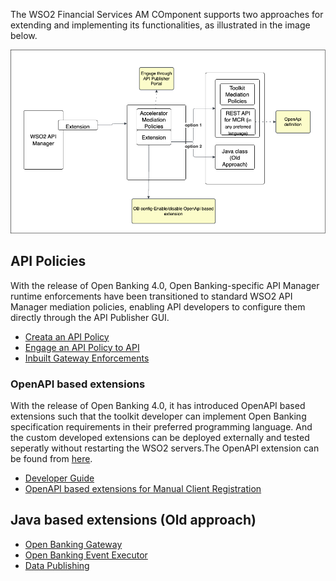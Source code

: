 The WSO2 Financial Services AM COmponent supports two approaches for extending and implementing its functionalities, as illustrated in the image below.

![AM_Accelerator_Extensions](../assets/img/develop/openapi-extensions/OB_Flows_with_OpenAPI_Extensions_AM.png) 

## API Policies

With the release of Open Banking 4.0, Open Banking-specific API Manager runtime enforcements have been transitioned to standard WSO2 API Manager mediation policies, enabling API developers to configure them directly through the API Publisher GUI.

- [Creata an API Policy](../learn/create-policies.md)
- [Engage an API Policy to API](../learn/engage-policies.md)
- [Inbuilt Gateway Enforcements](../learn/inbuilt-policies.md)

### OpenAPI based extensions

With the release of Open Banking 4.0, it has introduced OpenAPI based extensions such that the toolkit developer can 
implement Open Banking specification requirements in their preferred programming language. And the custom developed 
extensions can be deployed externally and tested seperatly without restarting the WSO2 servers.The OpenAPI extension 
can be found from [here](../references/accelerator-extensions-api.md).

  - [Developer Guide](openapi-extensions-developer-guide-am.md)
  - [OpenAPI based extensions for Manual Client Registration](openapi-extensions-mcr.md)


## Java based extensions (Old approach)

- [Open Banking Gateway](open-banking-gateway.md)
- [Open Banking Event Executor](custom-event-executor.md)
- [Data Publishing](authentication-flow-for-data-publishing.md)

